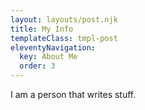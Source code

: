 ```yaml
---
layout: layouts/post.njk
title: My Info
templateClass: tmpl-post
eleventyNavigation:
  key: About Me
  order: 3
---
```


I am a person that writes stuff.
